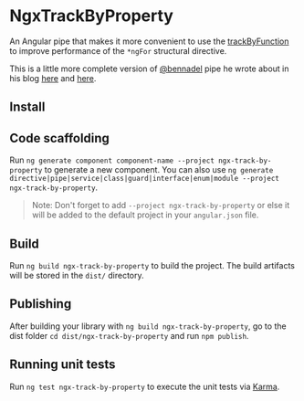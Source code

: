 # NgxTrackByProperty

<!-- [![npm](https://img.shields.io/npm/v/ngx-show-more/latest.svg)](https://www.npmjs.com/package/ngx-show-more) [![Netlify Status](https://api.netlify.com/api/v1/badges/11932620-4735-4ea2-ba4d-e544ae9cfeb6/deploy-status)](https://app.netlify.com/sites/ngx-utility-libraries-demo/deploys) -->

An Angular pipe that makes it more convenient to use the [trackByFunction](https://angular.io/api/common/NgForOf#ngForTrackBy) to improve performance of the `*ngFor` structural directive.

This is a little more complete version of [@bennadel](https://github.com/bennadel) pipe he wrote about in his blog [here](https://www.bennadel.com/blog/3579-using-pure-pipes-to-generate-ngfor-trackby-identity-functions-in-angular-7-2-7.htm) and [here](https://www.bennadel.com/blog/3580-using-pure-pipes-to-generate-ngfor-trackby-identity-functions-for-mixed-collections-in-angular-7-2-7.htm).

## Install

<!-- TODO: -->

## Code scaffolding

Run `ng generate component component-name --project ngx-track-by-property` to generate a new component. You can also use `ng generate directive|pipe|service|class|guard|interface|enum|module --project ngx-track-by-property`.

> Note: Don't forget to add `--project ngx-track-by-property` or else it will be added to the default project in your `angular.json` file.

## Build

Run `ng build ngx-track-by-property` to build the project. The build artifacts will be stored in the `dist/` directory.

## Publishing

After building your library with `ng build ngx-track-by-property`, go to the dist folder `cd dist/ngx-track-by-property` and run `npm publish`.

## Running unit tests

Run `ng test ngx-track-by-property` to execute the unit tests via [Karma](https://karma-runner.github.io).
